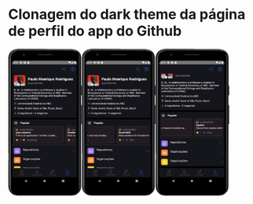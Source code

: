 # Clonagem do dark theme da página de perfil do app do Github

<img src='/screenshots/screenshot1.png' width=150 height=300 /><img src='/screenshots/screenshot2.png' width=150 height=300 /><img src='/screenshots/screenshot3.png' width=150 height=300 />